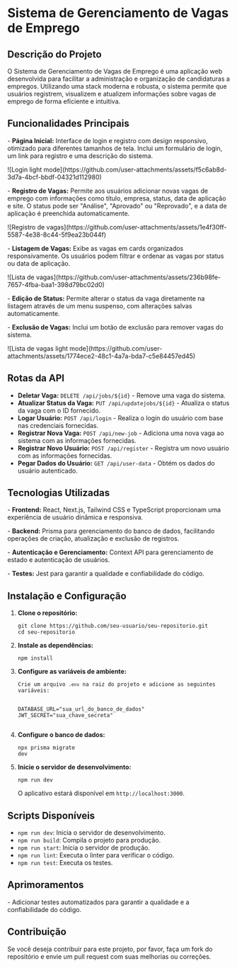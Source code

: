 <h1>Sistema de Gerenciamento de Vagas de Emprego</h1>
        
  <h2>Descrição do Projeto</h2>
        <p>O Sistema de Gerenciamento de Vagas de Emprego é uma aplicação web desenvolvida para facilitar a administração e organização de candidaturas a empregos. Utilizando uma stack moderna e robusta, o sistema permite que usuários registrem, visualizem e atualizem informações sobre vagas de emprego de forma eficiente e intuitiva.</p>
        
  <h2>Funcionalidades Principais</h2>
        <p>- <strong>Página Inicial:</strong> Interface de login e registro com design responsivo, otimizado para diferentes tamanhos de tela. Inclui um formulário de login, um link para registro e uma descrição do sistema.</p>
        ![Login light mode](https://github.com/user-attachments/assets/f5c6ab8d-3d7a-4bcf-bbdf-04321d112980)

        
 <p>- <strong>Registro de Vagas:</strong> Permite aos usuários adicionar novas vagas de emprego com informações como título, empresa, status, data de aplicação e site. O status pode ser "Análise", "Aprovado" ou "Reprovado", e a data de aplicação é preenchida automaticamente.</p>
 ![Registro de vagas](https://github.com/user-attachments/assets/1e4f30ff-5587-4e38-8c44-5f9ea23b044f)

        

<p>- <strong>Listagem de Vagas:</strong> Exibe as vagas em cards organizados responsivamente. Os usuários podem filtrar e ordenar as vagas por status ou data de aplicação.</p>
![Lista de vagas](https://github.com/user-attachments/assets/236b98fe-7657-4fba-baa1-398d79bc02d0)

<p>- <strong>Edição de Status:</strong> Permite alterar o status da vaga diretamente na listagem através de um menu suspenso, com alterações salvas automaticamente.</p>
<p>- <strong>Exclusão de Vagas:</strong> Inclui um botão de exclusão para remover vagas do sistema.</p>
![Lista de vagas light mode](https://github.com/user-attachments/assets/1774ece2-48c1-4a7a-bda7-c5e84457ed45)

        
  <h2>Rotas da API</h2>
        <ul>
            <li><strong>Deletar Vaga:</strong> <code>DELETE /api/jobs/${id}</code> - Remove uma vaga do sistema.</li>
            <li><strong>Atualizar Status da Vaga:</strong> <code>PUT /api/updatejobs/${id}</code> - Atualiza o status da vaga com o ID fornecido.</li>
            <li><strong>Logar Usuário:</strong> <code>POST /api/login</code> - Realiza o login do usuário com base nas credenciais fornecidas.</li>
            <li><strong>Registrar Nova Vaga:</strong> <code>POST /api/new-job</code> - Adiciona uma nova vaga ao sistema com as informações fornecidas.</li>
            <li><strong>Registrar Novo Usuário:</strong> <code>POST /api/register</code> - Registra um novo usuário com as informações fornecidas.</li>
            <li><strong>Pegar Dados do Usuário:</strong> <code>GET /api/user-data</code> - Obtém os dados do usuário autenticado.</li>
        </ul>
        
   <h2>Tecnologias Utilizadas</h2>
        <p>- <strong>Frontend:</strong> React, Next.js, Tailwind CSS e TypeScript proporcionam uma experiência de usuário dinâmica e responsiva.</p>
        <p>- <strong>Backend:</strong> Prisma para gerenciamento do banco de dados, facilitando operações de criação, atualização e exclusão de registros.</p>
        <p>- <strong>Autenticação e Gerenciamento:</strong> Context API para gerenciamento de estado e autenticação de usuários.</p>
        <p>- <strong>Testes:</strong> Jest para garantir a qualidade e confiabilidade do código.</p>
        
   <h2>Instalação e Configuração</h2>
        <ol>
            <li><strong>Clone o repositório:</strong></li>
            <pre><code>git clone https://github.com/seu-usuario/seu-repositorio.git
cd seu-repositorio</code></pre>
            <li><strong>Instale as dependências:</strong></li>
            <pre><code>npm install</code></pre>
            <li><strong>Configure as variáveis de ambiente:</strong></li>
            <pre><code>Crie um arquivo <code>.env</code> na raiz do projeto e adicione as seguintes variáveis:

DATABASE_URL="sua_url_do_banco_de_dados"
JWT_SECRET="sua_chave_secreta"</code></pre>
            <li><strong>Configure o banco de dados:</strong></li>
            <pre><code>npx prisma migrate dev</code></pre>
            <li><strong>Inicie o servidor de desenvolvimento:</strong></li>
            <pre><code>npm run dev</code></pre>
            <p>O aplicativo estará disponível em <code>http://localhost:3000</code>.</p>
        </ol>
        
   <h2>Scripts Disponíveis</h2>
        <ul>
            <li><code>npm run dev</code>: Inicia o servidor de desenvolvimento.</li>
            <li><code>npm run build</code>: Compila o projeto para produção.</li>
            <li><code>npm run start</code>: Inicia o servidor de produção.</li>
            <li><code>npm run lint</code>: Executa o linter para verificar o código.</li>
            <li><code>npm run test</code>: Executa os testes.</li>
        </ul>
        
  <h2>Aprimoramentos</h2>
        <p>- Adicionar testes automatizados para garantir a qualidade e a confiabilidade do código.</p>
        
  <h2>Contribuição</h2>
        <p>Se você deseja contribuir para este projeto, por favor, faça um fork do repositório e envie um pull request com suas melhorias ou correções.</p>
